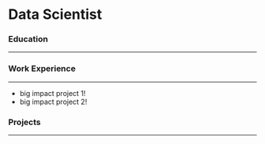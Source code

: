 # Data Scientist

### Education
----

### Work Experience
---
- big impact project 1!
- big impact project 2!

### Projects
---
